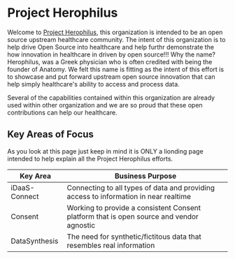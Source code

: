 # Project Herophilus

Welcome to [Project Herophilus](https://en.wikipedia.org/wiki/Herophilos), this organization is intended to be an open source upstream healthcare community. The intent of this organization is to help drive Open Source into healthcare and help furthr demonstrate the how innovation in healthcare in driven by open source!!! Why the name? Herophilus, was a Greek physician who is often credited with being the founder of Anatomy. We felt this name is fitting as the intent of this effort is to showcase and put forward upstream open source innovation that can help simply healthcare's ability to access and process data.

Several of the capabilities contained within this organization are already used within other organization and we are so proud that these open contributions can help our healthcare.

## Key Areas of Focus
As you look at this page just keep in mind it is ONLY a lionding page intended to help explain all the Project Herophilus efforts.

| Key Area | Business Purpose |
|----------|------------------|
|iDaaS-Connect| Connecting to all types of data and providing access to information in near realtime|
|Consent| Working to provide a consistent Consent platform that is open source and vendor agnostic|
|DataSynthesis| The need for synthetic/fictitous data that resembles real information| 


